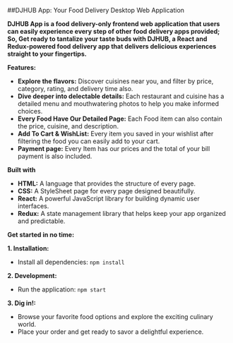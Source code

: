 ##DJHUB App: Your Food Delivery Desktop Web Application

**DJHUB App is a food delivery-only frontend web application that users can easily experience every step of other food delivery apps provided; So, Get ready to tantalize your taste buds with DJHUB, a React and Redux-powered food delivery app that delivers delicious experiences straight to your fingertips.**

**Features:**

* **Explore the flavors:** Discover cuisines near you, and filter by price, category, rating, and delivery time also.
* **Dive deeper into delectable details:** Each restaurant and cuisine has a detailed menu and mouthwatering photos to help you make informed choices.
* **Every Food Have Our Detailed Page:** Each Food item can also contain the price, cuisine, and description.
* **Add To Cart & WishList:** Every item you saved in your wishlist after filtering the food you can easily add to your cart.
* **Payment page:** Every Item has our prices and the total of your bill payment is also included.


**Built with**
* **HTML:** A language that provides the structure of every page.
* **CSS:** A StyleSheet page for every page designed beautifully.
* **React:** A powerful JavaScript library for building dynamic user interfaces.
* **Redux:** A state management library that helps keep your app organized and predictable.


**Get started in no time:**

**1. Installation:**

* Install all dependencies: `npm install`

**2. Development:**

* Run the application: `npm start`

**3. Dig in!:**

* Browse your favorite food options and explore the exciting culinary world.
* Place your order and get ready to savor a delightful experience.

